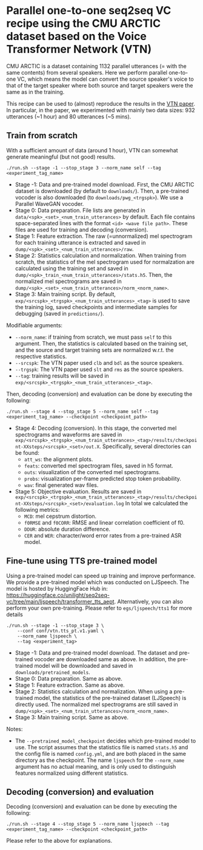 # Parallel one-to-one seq2seq VC recipe using the CMU ARCTIC dataset based on the Voice Transformer Network (VTN)

CMU ARCTIC is a dataset containing 1132 parallel utterances (= with the same contents) from several speakers. Here we perform parallel one-to-one VC, which means the model can convert the source speaker's voice to that of the target speaker where both source and target speakers were the same as in the training.

This recipe can be used to (almost) reproduce the results in the [VTN paper](https://arxiv.org/abs/2110.06280). In particular, in the paper, we experimented with mainly two data sizes: 932 utterances (~1 hour) and 80 utterances (~5 mins).

## Train from scratch

With a sufficient amount of data (around 1 hour), VTN can somewhat generate meaningful (but not good) results.

```
./run.sh --stage -1 --stop_stage 3 --norm_name self --tag <experiment_tag_name>
```

- Stage -1: Data and pre-trained model download. First, the CMU ARCTIC dataset is downloaded (by default to `downloads/`). Then, a pre-trained vocoder is also downloaded (to `downloads/pwg_<trgspk>`). We use a Parallel WaveGAN vocoder.
- Stage 0: Data preparation. File lists are generated in `data/<spk>_<set>_<num_train_utterances>` by default. Each file contains space-separated lines with the format `<id> <wave file path>`. These files are used for training and decoding (conversion).
- Stage 1: Feature extraction. The raw (=unnormalized) mel spectrogram for each training utterance is extracted and saved in `dump/<spk>_<set>_<num_train_utterances>/raw`.
- Stage 2: Statistics calculation and normalization. When training from scratch, the statistics of the mel spectrogram used for normalzation are calculated using the training set and saved in `dump/<spk>_train_<num_train_utterances>/stats.h5`. Then, the normalized mel spectrograms are saved in `dump/<spk>_<set>_<num_train_utterances>/norm_<norm_name>`.
- Stage 3: Main training script. By default, `exp/<srcspk>_<trgspk>_<num_train_utterances>_<tag>` is used to save the training log, saved checkpoints and intermediate samples for debugging (saved in `predictions/`).

Modifiable arguments:
- `--norm_name`: if training from scratch, we must pass `self` to this argument. Then, the statistics is calculated based on the training set, and the source and target training sets are normalized w.r.t. the respective statistics.
- `--srcspk`: The VTN paper used `clb` and `bdl` as the source speakers.
- `--trgspk`: The VTN paper used `slt` and `rms` as the source speakers.
- `--tag`: training results will be saved in `exp/<srcspk>_<trgspk>_<num_train_utterances>_<tag>`.

Then, decoding (conversion) and evaluation can be done by executing the following:

```
./run.sh --stage 4 --stop_stage 5 --norm_name self --tag <experiment_tag_name> --checkpoint <checkpoint_path>
```

- Stage 4: Decoding (conversion). In this stage, the converted mel spectrograms and waveforms are saved in `exp/<srcspk>_<trgspk>_<num_train_utterances>_<tag>/results/checkpoint-XXsteps/<srcspk>_<set>/out.X`. Specifically, several directories can be found:
  - `att_ws`: the alignment plots.
  - `feats`: converted mel spectrogram files, saved in h5 format.
  - `outs`: visualization of the converted mel spectrograms.
  - `probs`: visualization per-frame predicted stop token probability.
  - `wav`: final generated wav files.
- Stage 5: Objective evaluation. Results are saved in `exp/<srcspk>_<trgspk>_<num_train_utterances>_<tag>/results/checkpoint-XXsteps/<srcspk>_<set>/evaluation.log` In total we calculated the following metrics:
  - `MCD`: mel cepstrum distortion.
  - `f0RMSE` and `f0CORR`: RMSE and linear correlation coefficient of f0.
  - `DDUR`: absolute duration difference.
  - `CER` and `WER`: character/word error rates from a pre-trained ASR model.

## Fine-tune using TTS pre-trained model

Using a pre-trained model can speed up training and improve performance. We provide a pre-trained model which was conducted on LJSpeech. The model is hosted by HuggingFace Hub in: https://huggingface.co/unilight/seq2seq-vc/tree/main/ljspeech/transformer_tts_aept. Alternatively, you can also perform your own pre-training. Please refer to `egs/ljspeech/tts1` for more details

```
./run.sh --stage -1 --stop_stage 3 \
    --conf conf/vtn.tts_pt.v1.yaml \
    --norm_name ljspeech \
    --tag <experiment_tag>
```

- Stage -1: Data and pre-trained model download. The dataset and pre-trained vocoder are downloaded same as above. In addition, the pre-trained model will be downloaded and saved in `downloads/pretrained_models`.
- Stage 0: Data preparation. Same as above.
- Stage 1: Feature extraction. Same as above.
- Stage 2: Statistics calculation and normalization. When using a pre-trained model, the statistics of the pre-trained dataset (LJSpeech) is directly used. The normalized mel spectrograms are still saved in `dump/<spk>_<set>_<num_train_utterances>/norm_<norm_name>`.
- Stage 3: Main training script. Same as above.

Notes:
- The `--pretrained_model_checkpoint` decides which pre-trained model to use. The script assumes that the statistics file is named `stats.h5` and the config file is named `config.yml`, and are both placed in the same directory as the checkpoint.
The name `ljspeech` for the `--norm_name` argument has no actual meaning, and is only used to distinguish features normalized using different statistics. 

## Decoding (conversion) and evaluation

Decoding (conversion) and evaluation can be done by executing the following:

```
./run.sh --stage 4 --stop_stage 5 --norm_name ljspeech --tag <experiment_tag_name> --checkpoint <checkpoint_path>
```

Please refer to the above for explanations.